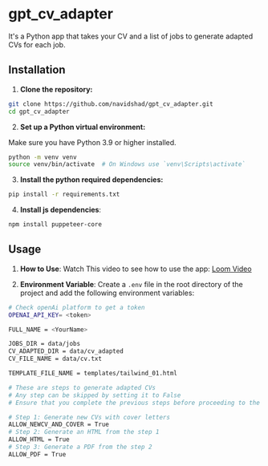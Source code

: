 # gpt_cv_adapter

It's a Python app that takes your CV and a list of jobs to generate adapted CVs for each job.

## Installation

1. **Clone the repository:**

```sh
git clone https://github.com/navidshad/gpt_cv_adapter.git
cd gpt_cv_adapter
```

2. **Set up a Python virtual environment:**

Make sure you have Python 3.9 or higher installed.

```sh
python -m venv venv
source venv/bin/activate  # On Windows use `venv\Scripts\activate`
```

3. **Install the python required dependencies:**

```sh
pip install -r requirements.txt
```

4. **Install js dependencies**:

```sh
npm install puppeteer-core
```

## Usage

1. **How to Use**: Watch This video to see how to use the app: [Loom Video](https://www.loom.com/share/0aabaa53c61b44dea2400225eed4e4e0?sid=3dabed6c-d7a2-4a9c-af69-ebf85da6ecac)


2. **Environment Variable**: Create a `.env` file in the root directory of the project and add the following environment variables:

```sh
# Check openAi platform to get a token
OPENAI_API_KEY= <token>

FULL_NAME = <YourName>

JOBS_DIR = data/jobs
CV_ADAPTED_DIR = data/cv_adapted
CV_FILE_NAME = data/cv.txt

TEMPLATE_FILE_NAME = templates/tailwind_01.html

# These are steps to generate adapted CVs
# Any step can be skipped by setting it to False
# Ensure that you complete the previous steps before proceeding to the next. For example, to generate HTML in step 2, you must first generate the CV in step 1. You can set `ALLOW_NEWCV_AND_COVER = False` only if the CV has already been generated in a previous run.

# Step 1: Generate new CVs with cover letters
ALLOW_NEWCV_AND_COVER = True
# Step 2: Generate an HTML from the step 1
ALLOW_HTML = True
# Step 3: Generate a PDF from the step 2
ALLOW_PDF = True
```

